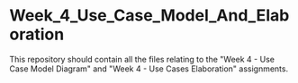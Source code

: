 # Week_4_Use_Case_Model_And_Elaboration

This repository should contain all the files relating to the "Week 4 - Use Case Model Diagram" and "Week 4 - Use Cases Elaboration" assignments.
